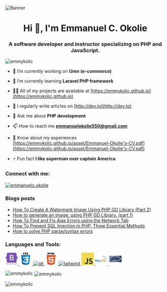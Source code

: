 ![Banner](https://res.cloudinary.com/practicaldev/image/fetch/s---mr01qj4--/c_imagga_scale,f_auto,fl_progressive,h_420,q_auto,w_1000/https://dev-to-uploads.s3.amazonaws.com/uploads/articles/msfpwjoncpf5rzc85k6v.png)

<h1 align="center">Hi 👋, I'm Emmanuel C. Okolie</h1>
<h3 align="center">A software developer and instructor specializing on PHP and JavaScript.</h3>

<p align="left"> <img src="https://komarev.com/ghpvc/?username=emmykolic&label=Profile%20views&color=0e75b6&style=flat" alt="emmykolic" /> </p>

- 🔭 I’m currently working on **Uren (e-commerce)**

- 🌱 I’m currently learning **Laravel PHP framework**

- 👨‍💻 All of my projects are available at [https://emmykolic.github.io](https://emmykolic.github.io)

- 📝 I regularly write articles on [http://dev.to](http://dev.to)

- 💬 Ask me about **PHP development**

- 📫 How to reach me **emmanuelokolie550@gmail.com**

- 📄 Know about my experiences [https://emmykolic.github.io/asset/Emmanuel-Okolie's-CV.pdf](https://emmykolic.github.io/asset/Emmanuel-Okolie's-CV.pdf)

- ⚡ Fun fact **I like superman over captain America**

<h3 align="left">Connect with me:</h3>
<p align="left">
<a href="https://web.facebook.com/emmanuel.okolie.56481/" target="blank"><img align="center" src="https://raw.githubusercontent.com/rahuldkjain/github-profile-readme-generator/master/src/images/icons/Social/facebook.svg" alt="emmanuelc.okolie" height="30" width="40" /></a>
</p>

### Blogs posts

<!-- BLOG-POST-LIST:START -->
- [How To Create A Watermark Image Using PHP GD Library &lpar;Part 2&rpar;](https://dev.to/emmykolic/how-to-create-a-watermark-image-using-php-gd-library-part-2-3j16)
- [How to generate an image: using PHP GD Library. &lpar;part 1&rpar;](https://dev.to/emmykolic/how-to-generate-the-image-using-php-gd-library-part-1-c78)
- [How To Find and Fix Ajax Errors using the Network Tab](https://dev.to/emmykolic/how-to-find-and-fix-ajax-errors-using-the-network-tab-49np)
- [How To Prevent SQL Injection In PHP: Three Essential Methods](https://dev.to/emmykolic/how-to-prevent-sql-injection-in-php-three-essential-methods-iah)
- [How to solve PHP parse/syntax errors](https://dev.to/emmykolic/how-to-solve-php-parsesyntax-errors-3a9n)
<!-- BLOG-POST-LIST:END -->

<h3 align="left">Languages and Tools:</h3>
<p align="left"> <a href="https://getbootstrap.com" target="_blank" rel="noreferrer"> <img src="https://raw.githubusercontent.com/devicons/devicon/master/icons/bootstrap/bootstrap-plain-wordmark.svg" alt="bootstrap" width="40" height="40"/> </a> <a href="https://www.w3schools.com/css/" target="_blank" rel="noreferrer"> <img src="https://raw.githubusercontent.com/devicons/devicon/master/icons/css3/css3-original-wordmark.svg" alt="css3" width="40" height="40"/> </a> <a href="https://git-scm.com/" target="_blank" rel="noreferrer"> <img src="https://www.vectorlogo.zone/logos/git-scm/git-scm-icon.svg" alt="git" width="40" height="40"/> </a> <a href="https://www.w3.org/html/" target="_blank" rel="noreferrer"> <img src="https://raw.githubusercontent.com/devicons/devicon/master/icons/html5/html5-original-wordmark.svg" alt="html5" width="40" height="40"/> <a href="https://tailwindcss.com/" target="_blank" rel="noreferrer"> <img src="https://www.vectorlogo.zone/logos/tailwindcss/tailwindcss-icon.svg" alt="tailwind" width="40" height="40"/>  </a> <a href="https://developer.mozilla.org/en-US/docs/Web/JavaScript" target="_blank" rel="noreferrer"> <img src="https://raw.githubusercontent.com/devicons/devicon/master/icons/javascript/javascript-original.svg" alt="javascript" width="40" height="40"/> </a> <a href="https://www.mysql.com/" target="_blank" rel="noreferrer"> <img src="https://raw.githubusercontent.com/devicons/devicon/master/icons/mysql/mysql-original-wordmark.svg" alt="mysql" width="40" height="40"/> </a> <a href="https://www.php.net" target="_blank" rel="noreferrer"> <img src="https://raw.githubusercontent.com/devicons/devicon/master/icons/php/php-original.svg" alt="php" width="40" height="40"/> </a> </p>

<p><img align="left" src="https://github-readme-stats.vercel.app/api/top-langs?username=emmykolic&show_icons=true&locale=en&layout=compact" alt="emmykolic" /></p>

<p>&nbsp;<img align="center" src="https://github-readme-stats.vercel.app/api?username=emmykolic&show_icons=true&locale=en" alt="emmykolic" /></p>

<p><img align="center" src="https://github-readme-streak-stats.herokuapp.com/?user=emmykolic&" alt="emmykolic" /></p>

